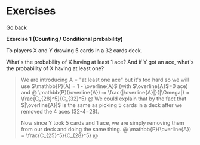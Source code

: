 # Exercises

[Go back](..)

**Exercise 1 (Counting / Conditional probability)**

To players X and Y drawing 5 cards
in a 32 cards deck.

What's the probability of X having at least 1 ace?
And if Y got an ace, what's the probability
of X having at least one?

<blockquote class="spoiler">

We are introducing A = "at least one ace"
but it's too hard so we will use
$\mathbb{P}(A) = 1 - \overline{A}$
(with $\overline{A}$=0 ace) and
@
\mathbb{P}(\overline{A}) := \frac{|\overline{A}|}{|\Omega|} = \frac{C_{28}^5}{C_{32}^5}
@
We could explain that by the fact that $|\overline{A}|$
is the same as picking 5 cards in a deck after we removed the 4 aces
(32-4=28).

Now since Y took 5 cards and 1 ace, we are simply
removing them from our deck and doing the same thing.
@
\mathbb{P}(\overline{A}) = \frac{C_{25}^5}{C_{28}^5}
@
</blockquote>